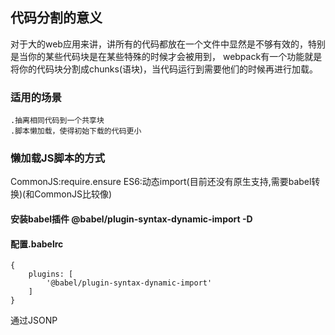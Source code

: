 ## 代码分割的意义
对于大的web应用来讲，讲所有的代码都放在一个文件中显然是不够有效的，特别是当你的某些代码块是在某些特殊的时候才会被用到，
webpack有一个功能就是将你的代码块分割成chunks(语块)，当代码运行到需要他们的时候再进行加载。

### 适用的场景
    .抽离相同代码到一个共享块
    .脚本懒加载，使得初始下载的代码更小

### 懒加载JS脚本的方式
CommonJS:require.ensure
ES6:动态import(目前还没有原生支持,需要babel转换)(和CommonJS比较像)

#### 安装babel插件 @babel/plugin-syntax-dynamic-import -D
#### 配置.babelrc
    {
        plugins: [
            '@babel/plugin-syntax-dynamic-import'
        ]
    }

通过JSONP


